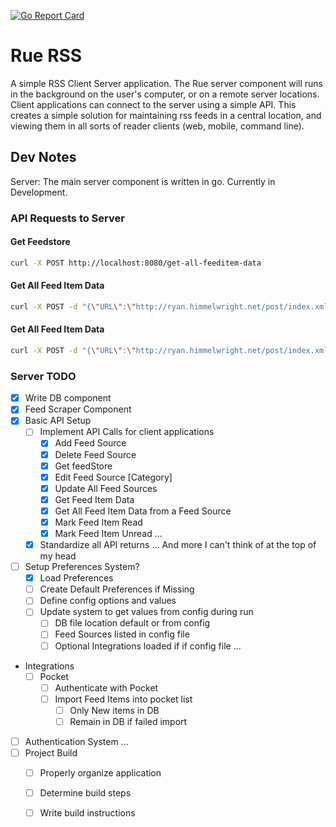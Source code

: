 [![Go Report Card](https://goreportcard.com/badge/github.com/himmAllRight/rue-rss)](https://goreportcard.com/report/github.com/himmAllRight/rue-rss)

# Rue RSS
A simple RSS Client Server application. The Rue server component will runs in the background on the user's computer, or on a remote server locations. Client applications can connect to the server using a simple API. This creates a simple solution for maintaining rss feeds in a central location, and viewing them in all sorts of reader clients (web, mobile, command line).

## Dev Notes

Server: The main server component is written in go. Currently in Development.

### API Requests to Server


#### Get Feedstore

```bash
curl -X POST http://localhost:8080/get-all-feeditem-data
```

#### Get All Feed Item Data

```bash
curl -X POST -d "{\"URL\":\"http://ryan.himmelwright.net/post/index.xml\"}" http://localhost:8080/get-all-feeditem-data
```

#### Get All Feed Item Data

```bash
curl -X POST -d "{\"URL\":\"http://ryan.himmelwright.net/post/index.xml\", \"Category\": \"Deveopment\"}" http://localhost:8080/add-feed
```


### Server TODO

- [X] Write DB component
- [X] Feed Scraper Component
- [x] Basic API Setup
    - [ ] Implement API Calls for client applications
        - [X] Add Feed Source
        - [X] Delete Feed Source
        - [X] Get feedStore
        - [X] Edit Feed Source [Category]
        - [X] Update All Feed Sources
        - [X] Get Feed Item Data
		- [X] Get All Feed Item Data from a Feed Source
        - [X] Mark Feed Item Read
        - [X] Mark Feed Item Unread
        ...
    - [X] Standardize all API returns
    ... And more I can't think of at the top of my head

- [ ] Setup Preferences System?
    - [X] Load Preferences
    - [ ] Create Default Preferences if Missing
    - [ ] Define config options and values
    - [ ] Update system to get values from config during run
        - [ ] DB file location default or from config
        - [ ] Feed Sources listed in config file
        - [ ] Optional Integrations loaded if if config file
    ...
- Integrations
    - [ ] Pocket
        - [ ] Authenticate with Pocket
        - [ ] Import Feed Items into pocket list
            - [ ] Only New items in DB
            - [ ] Remain in DB if failed import
- [ ] Authentication System
    ...
- [ ] Project Build
    - [ ] Properly organize application
    - [ ] Determine build steps
    - [ ] Write build instructions

